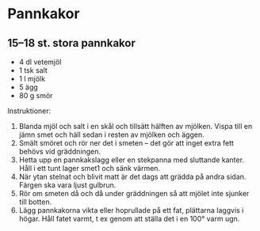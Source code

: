 Pannkakor
=========

15–18 st. stora pannkakor
-------------------------

-	4 dl vetemjöl
-	1 tsk salt
-	1 l mjölk
-	5 ägg
-	80 g smör

Instruktioner:

1.	Blanda mjöl och salt i en skål och tillsätt hälften av mjölken. Vispa till en jämn smet och häll sedan i resten av mjölken och äggen.
2.	Smält smöret och rör ner det i smeten – det gör att inget extra fett behövs vid gräddningen.
3.	Hetta upp en pannkakslagg eller en stekpanna med sluttande kanter. Håll i ett tunt lager smet1 och sänk värmen.
4.	När ytan stelnat och blivit matt är det dags att grädda på andra sidan. Färgen ska vara ljust gulbrun.
5.	Rör om smeten då och då under gräddningen så att mjölet inte sjunker till botten.
6.	Lägg pannkakorna vikta eller hoprullade på ett fat, plättarna laggvis i högar. Håll fatet varmt, t ex genom att ställa det i en 100° varm ugn.
